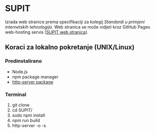 # SUPIT

Izrada web stranice prema specifikaciji za kolegij *Standardi u primjeni internetskih tehnologija*. Web stranica se može vidjeti kroz GitHub Pages web-hosting servis ([SUPIT web stranica](https://kfurjan.github.io/SUPIT/)).

## Koraci za lokalno pokretanje (UNIX/Linux)

### Predinstalirano

- Node.js
- npm package manager
- [http-server package](https://www.npmjs.com/package/http-server)

### Terminal

1. git clone
2. cd SUPIT/
3. sudo npm install
4. npm run build
5. http-server -o -s
